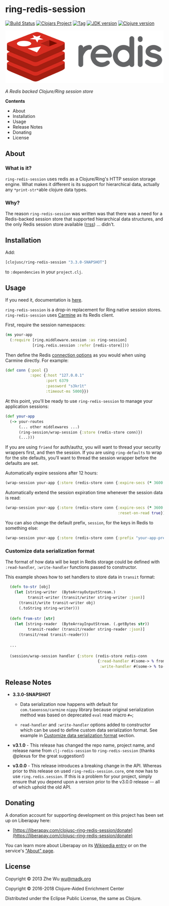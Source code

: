 # ring-redis-session

[![Build Status][travis-badge]][travis]
[![Clojars Project][clojars-badge]][clojars]
[![Tag][tag-badge]][tag]
[![JDK version][jdk-v]](.travis.yml)
[![Clojure version][clojure-v]](project.clj)

[![Project Logo][logo]][logo-large]

*A Redis backed Clojure/Ring session store*

**Contents**

* About
* Installation
* Usage
* Release Notes
* Donating
* License


## About

### What is it?

`ring-redis-session` uses redis as a Clojure/Ring's HTTP session
storage engine. What makes it different is its support for
hierarchical data, actually any `*print-str*`able clojure data types.


### Why?

The reason `ring-redis-session` was written was that there was a need for
a Redis-backed session store that supported hierarchical data structures,
and the only Redis session store available ([rrss][rrss]) ... didn't.


## Installation

Add:
```clojure
[clojusc/ring-redis-session "3.3.0-SNAPSHOT"]
```
to `:dependencies` in your `project.clj`.


## Usage

If you need it, documentation is [here][docs].

`ring-redis-session` is a drop-in replacement for Ring native session
stores. `ring-redis-session` uses [Carmine][carmine] as its Redis client.


First, require the session namespaces:

```clj
(ns your-app
  (:require [ring.middleware.session :as ring-session]
            [ring.redis.session :refer [redis-store]]))
```

Then define the Redis [connection options][redis conn opts] as you would when
using Carmine directly. For example:

```clj
(def conn {:pool {}
           :spec {:host "127.0.0.1"
                  :port 6379
                  :password "s3kr1t"
                  :timeout-ms 5000}})
```

At this point, you'll be ready to use `ring-redis-session` to manage your
application sessions:

```clj
(def your-app
  (-> your-routes
      (... other middlewares ...)
      (ring-session/wrap-session {:store (redis-store conn)})
      (...)))
```

If you are using `friend` for auth/authz, you will want to thread your security
wrappers first, and then the session. If you are using `ring-defaults` to wrap
for the site defaults, you'll want to thread the session wrapper before the
defaults are set.

Automatically expire sessions after 12 hours:

```clj
(wrap-session your-app {:store (redis-store conn {:expire-secs (* 3600 12)})})
```

Automatically extend the session expiration time whenever the session data is
read:

```clj
(wrap-session your-app {:store (redis-store conn {:expire-secs (* 3600 12)
                                                  :reset-on-read true})})
```

You can also change the default prefix, `session`, for the keys in Redis to
something else:

```clj
(wrap-session your-app {:store (redis-store conn {:prefix "your-app-prefix"})})
```

### Customize data serialization format

The format of how data will be kept in Redis storage could be defined
with `:read-handler`, `:write-handler` functions passed to
constructor.

This example shows how to set handlers to store data in `transit` format:

```clojure
  (defn to-str [obj]
    (let [string-writer  (ByteArrayOutputStream.)
          transit-writer (transit/writer string-writer :json)]
      (transit/write transit-writer obj)
      (.toString string-writer)))

  (defn from-str [str]
    (let [string-reader  (ByteArrayInputStream. (.getBytes str))
          transit-reader (transit/reader string-reader :json)]
      (transit/read transit-reader)))

  ...

  (session/wrap-session handler {:store (redis-store redis-conn
                                         {:read-handler #(some-> % from-str)
                                          :write-handler #(some-> % to-str)})})
```


## Release Notes

* **3.3.0-SNAPSHOT**
  - Data serialization now happens with default for
    `com.taoensso/carmine` `nippy` library because original
    serialization method was based on deprecated `eval` read macro `#=`;

  - `read-handler` and `:write-handler` options added to constructor
    which can be used to define custom data serialization format. See example in
    [Customize data serialization format](#customize-data-serialization-format) section.


* **v3.1.0** - This release has changed the repo name, project name, and release
  name from `clj-redis-session` to `ring-redis-session` (thanks @plexus for the
  great suggestion!)

* **v3.0.0** - This release introduces a breaking change in the API. Whereas
  prior to this release on used `ring-redis-session.core`, one now has to use
  `ring.redis.session`. If this is a problem for your project, simply ensure
  that you depend upon a version prior to the v3.0.0 release -- all of which
  uphold the old API.


## Donating

A donation account for supporting development on this project has been set up
on Liberapay here:

* [https://liberapay.com/clojusc-ring-redis-session/donate](https://liberapay.com/clojusc-ring-redis-session/donate)

You can learn more about Liberapay on its [Wikipedia entry][libera-wiki] or on the
service's ["About" page][libera-about].


## License

Copyright © 2013 Zhe Wu <wu@madk.org>

Copyright © 2016-2018 Clojure-Aided Enrichment Center

Distributed under the Eclipse Public License, the same as Clojure.


[travis]: https://travis-ci.org/clojusc/ring-redis-session
[travis-badge]: https://travis-ci.org/clojusc/ring-redis-session.png?branch=dev
[logo]: resources/images/redis-logo-small.png
[logo-large]: resources/images/redis-logo.png
[rrss]: https://github.com/paraseba/rrss
[carmine]: https://github.com/ptaoussanis/carmine
[redis conn opts]: https://github.com/ptaoussanis/carmine/blob/master/src/taoensso/carmine.clj#L26
[deps]: http://jarkeeper.com/clojusc/ring-redis-session
[deps-badge]: http://jarkeeper.com/clojusc/ring-redis-session/status.svg
[tag-badge]: https://img.shields.io/github/tag/clojusc/ring-redis-session.svg
[tag]: https://github.com/clojusc/ring-redis-session/tags
[clojure-v]: https://img.shields.io/badge/clojure-1.9.0-blue.svg
[jdk-v]: https://img.shields.io/badge/jdk-1.7+-blue.svg
[clojars]: https://clojars.org/clojusc/ring-redis-session
[clojars-badge]: https://img.shields.io/clojars/v/clojusc/ring-redis-session.svg
[docs]: https://clojusc.github.io/ring-redis-session/current/
[libera-wiki]: https://en.wikipedia.org/wiki/Liberapay
[libera-about]: https://liberapay.com/about/
